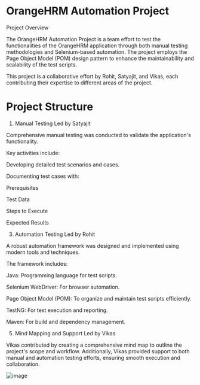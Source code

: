 # OrangeHRM Automation Project

Project Overview

The OrangeHRM Automation Project is a team effort to test the functionalities of the OrangeHRM application through both manual testing methodologies and Selenium-based automation. The project employs the Page Object Model (POM) design pattern to enhance the maintainability and scalability of the test scripts.

This project is a collaborative effort by Rohit, Satyajit, and Vikas, each contributing their expertise to different areas of the project.

# Project Structure

1. Manual Testing
Led by Satyajit

Comprehensive manual testing was conducted to validate the application's functionality.

Key activities include:

Developing detailed test scenarios and cases.

Documenting test cases with:

Prerequisites

Test Data

Steps to Execute

Expected Results

3. Automation Testing
Led by Rohit

A robust automation framework was designed and implemented using modern tools and techniques.

The framework includes:

Java: Programming language for test scripts.

Selenium WebDriver: For browser automation.

Page Object Model (POM): To organize and maintain test scripts efficiently.

TestNG: For test execution and reporting.

Maven: For build and dependency management.

5. Mind Mapping and Support
Led by Vikas

Vikas contributed by creating a comprehensive mind map to outline the project's scope and workflow.
Additionally, Vikas provided support to both manual and automation testing efforts, ensuring smooth execution and collaboration.

![image](https://github.com/user-attachments/assets/330a18f6-42ec-4ecd-9e11-656c82854a3a)


